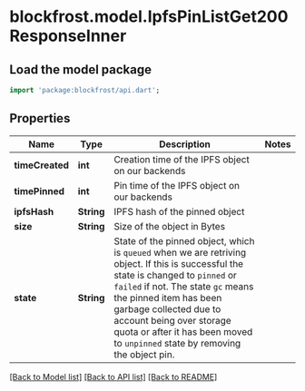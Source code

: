 # blockfrost.model.IpfsPinListGet200ResponseInner

## Load the model package
```dart
import 'package:blockfrost/api.dart';
```

## Properties
Name | Type | Description | Notes
------------ | ------------- | ------------- | -------------
**timeCreated** | **int** | Creation time of the IPFS object on our backends | 
**timePinned** | **int** | Pin time of the IPFS object on our backends | 
**ipfsHash** | **String** | IPFS hash of the pinned object | 
**size** | **String** | Size of the object in Bytes | 
**state** | **String** | State of the pinned object, which is `queued` when we are retriving object. If this is successful the state is changed to `pinned` or `failed` if not. The state `gc` means the pinned item has been garbage collected due to account being over storage quota or after it has been moved to `unpinned` state by removing the object pin.  | 

[[Back to Model list]](../README.md#documentation-for-models) [[Back to API list]](../README.md#documentation-for-api-endpoints) [[Back to README]](../README.md)


